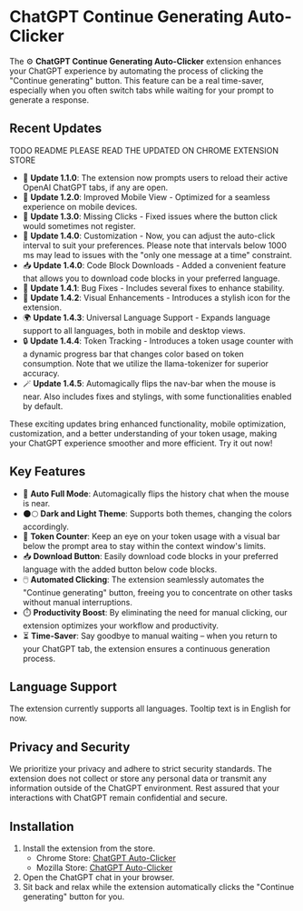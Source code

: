 # ChatGPT Continue Generating Auto-Clicker

The ⚙️ **ChatGPT Continue Generating Auto-Clicker** extension enhances your ChatGPT experience by automating the process of clicking the "Continue generating" button. This feature can be a real time-saver, especially when you often switch tabs while waiting for your prompt to generate a response.

## Recent Updates

TODO README PLEASE READ THE UPDATED ON CHROME EXTENSION STORE

- 🔄 **Update 1.1.0**: The extension now prompts users to reload their active OpenAI ChatGPT tabs, if any are open.
- 📱 **Update 1.2.0**: Improved Mobile View - Optimized for a seamless experience on mobile devices.
- 🔄 **Update 1.3.0**: Missing Clicks - Fixed issues where the button click would sometimes not register.
- 🎨 **Update 1.4.0**: Customization - Now, you can adjust the auto-click interval to suit your preferences. Please note that intervals below 1000 ms may lead to issues with the "only one message at a time" constraint.
- 📥 **Update 1.4.0**: Code Block Downloads - Added a convenient feature that allows you to download code blocks in your preferred language.
- 🐞 **Update 1.4.1**: Bug Fixes - Includes several fixes to enhance stability.
- 🌟 **Update 1.4.2**: Visual Enhancements - Introduces a stylish icon for the extension.
- 🌍 **Update 1.4.3**: Universal Language Support - Expands language support to all languages, both in mobile and desktop views.
- 🔒 **Update 1.4.4**: Token Tracking - Introduces a token usage counter with a dynamic progress bar that changes color based on token consumption. Note that we utilize the llama-tokenizer for superior accuracy.
- 🪄 **Update 1.4.5**: Automagically flips the nav-bar when the mouse is near. Also includes fixes and stylings, with some functionalities enabled by default.

These exciting updates bring enhanced functionality, mobile optimization, customization, and a better understanding of your token usage, making your ChatGPT experience smoother and more efficient. Try it out now!

## Key Features

- 🔄 **Auto Full Mode**: Automagically flips the history chat when the mouse is near.
- 🌑🌕 **Dark and Light Theme**: Supports both themes, changing the colors accordingly.
- 🔢 **Token Counter**: Keep an eye on your token usage with a visual bar below the prompt area to stay within the context window's limits.
- 📥 **Download Button**: Easily download code blocks in your preferred language with the added button below code blocks.
- 🖱️ **Automated Clicking**: The extension seamlessly automates the "Continue generating" button, freeing you to concentrate on other tasks without manual interruptions.
- ⏱️ **Productivity Boost**: By eliminating the need for manual clicking, our extension optimizes your workflow and productivity.
- ⏳ **Time-Saver**: Say goodbye to manual waiting – when you return to your ChatGPT tab, the extension ensures a continuous generation process.

## Language Support

The extension currently supports all languages. Tooltip text is in English for now.

## Privacy and Security

We prioritize your privacy and adhere to strict security standards. The extension does not collect or store any personal data or transmit any information outside of the ChatGPT environment. Rest assured that your interactions with ChatGPT remain confidential and secure.

## Installation

1. Install the extension from the store.
   - Chrome Store: [ChatGPT Auto-Clicker](https://chrome.google.com/webstore/detail/chatgpt-continue-generati/ifckaoegkgefgnicdfmnkfafaeiingmp?hl=pt-BR&authuser=0)
   - Mozilla Store: [ChatGPT Auto-Clicker](https://addons.mozilla.org/en-US/firefox/addon/chatgpt-auto-clicker/)
2. Open the ChatGPT chat in your browser.
3. Sit back and relax while the extension automatically clicks the "Continue generating" button for you.
